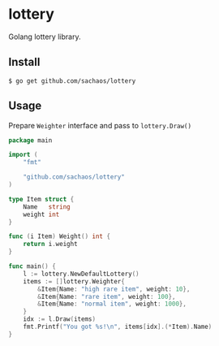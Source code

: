 # lottery

Golang lottery library.

## Install

```shell
$ go get github.com/sachaos/lottery
```

## Usage

Prepare `Weighter` interface and pass to `lottery.Draw()`

```go
package main

import (
	"fmt"

	"github.com/sachaos/lottery"
)

type Item struct {
	Name   string
	weight int
}

func (i Item) Weight() int {
	return i.weight
}

func main() {
	l := lottery.NewDefaultLottery()
	items := []lottery.Weighter{
		&Item{Name: "high rare item", weight: 10},
		&Item{Name: "rare item", weight: 100},
		&Item{Name: "normal item", weight: 1000},
	}
	idx := l.Draw(items)
	fmt.Printf("You got %s!\n", items[idx].(*Item).Name)
}
```

